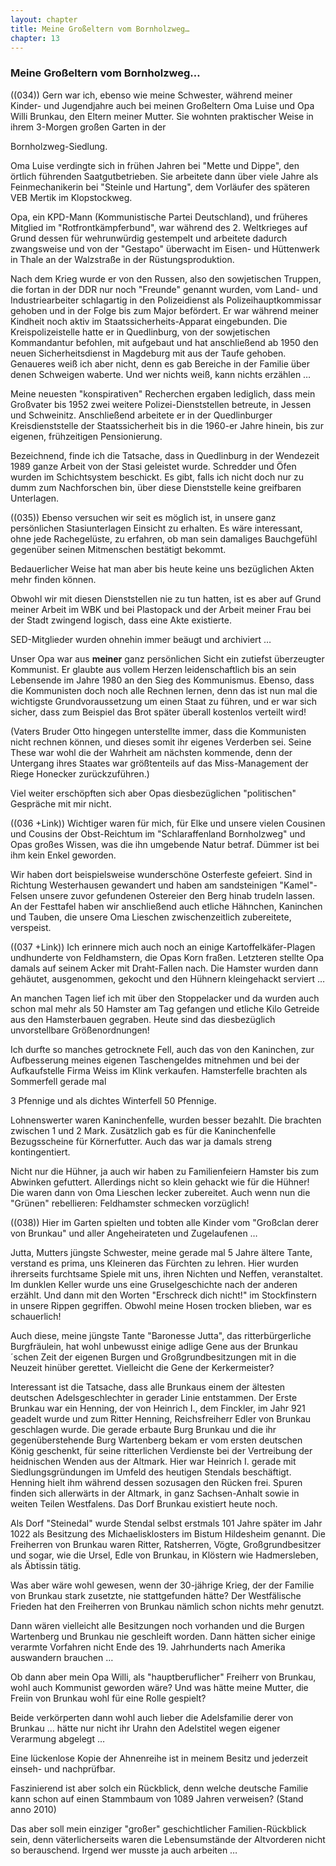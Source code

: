 ```yaml
---  
layout: chapter
title: Meine Großeltern vom Bornholzweg…
chapter: 13
---  
```


### Meine Großeltern vom Bornholzweg…

((034)) Gern war ich, ebenso wie meine Schwester, während meiner Kinder- und
Jugendjahre auch bei meinen Großeltern Oma Luise und Opa Willi Brunkau, den
Eltern meiner Mutter. Sie wohnten praktischer Weise in ihrem 3-Morgen großen
Garten in der

Bornholzweg-Siedlung.

Oma Luise verdingte sich in frühen Jahren bei "Mette und Dippe", den örtlich
führenden Saatgutbetrieben. Sie arbeitete dann über viele Jahre als
Feinmechanikerin bei "Steinle und Hartung", dem Vorläufer des späteren VEB
Mertik im Klopstockweg.

Opa, ein KPD-Mann (Kommunistische Partei Deutschland), und früheres Mitglied
im "Rotfrontkämpferbund", war während des 2. Weltkrieges auf Grund dessen für
wehrunwürdig gestempelt und arbeitete dadurch zwangsweise und von der
"Gestapo" überwacht im Eisen- und Hüttenwerk in Thale an der Walzstraße in der
Rüstungsproduktion.

Nach dem Krieg wurde er von den Russen, also den sowjetischen Truppen, die
fortan in der DDR nur noch "Freunde" genannt wurden, vom Land- und
Industriearbeiter schlagartig in den Polizeidienst als Polizeihauptkommissar
gehoben und in der Folge bis zum Major befördert. Er war während meiner
Kindheit noch aktiv im Staatssicherheits-Apparat eingebunden. Die
Kreispolizeistelle hatte er in Quedlinburg, von der sowjetischen Kommandantur
befohlen, mit aufgebaut und hat anschließend ab 1950 den neuen
Sicherheitsdienst in Magdeburg mit aus der Taufe gehoben. Genaueres weiß ich
aber nicht, denn es gab Bereiche in der Familie über denen Schweigen waberte.
Und wer nichts weiß, kann nichts erzählen …

Meine neuesten "konspirativen" Recherchen ergaben lediglich, dass mein
Großvater bis 1952 zwei weitere Polizei-Dienststellen betreute, in Jessen und
Schweinitz. Anschließend arbeitete er in der Quedlinburger Kreisdienststelle
der Staatssicherheit bis in die 1960-er Jahre hinein, bis zur eigenen,
frühzeitigen Pensionierung.

Bezeichnend, finde ich die Tatsache, dass in Quedlinburg in der Wendezeit 1989
ganze Arbeit von der Stasi geleistet wurde. Schredder und Öfen wurden im
Schichtsystem beschickt. Es gibt, falls ich nicht doch nur zu dumm zum
Nachforschen bin, über diese Dienststelle keine greifbaren Unterlagen.

((035)) Ebenso versuchen wir seit es möglich ist, in unsere ganz persönlichen
Stasiunterlagen Einsicht zu erhalten. Es wäre interessant, ohne jede
Rachegelüste, zu erfahren, ob man sein damaliges Bauchgefühl gegenüber seinen
Mitmenschen bestätigt bekommt.

Bedauerlicher Weise hat man aber bis heute keine uns bezüglichen Akten mehr
finden können.

Obwohl wir mit diesen Dienststellen nie zu tun hatten, ist es aber auf Grund
meiner Arbeit im WBK und bei Plastopack und der Arbeit meiner Frau bei der
Stadt zwingend logisch, dass eine Akte existierte.

SED-Mitglieder wurden ohnehin immer beäugt und archiviert …

Unser Opa war aus **meiner** ganz persönlichen Sicht ein zutiefst überzeugter
Kommunist. Er glaubte aus vollem Herzen leidenschaftlich bis an sein
Lebensende im Jahre 1980 an den Sieg des Kommunismus. Ebenso, dass die
Kommunisten doch noch alle Rechnen lernen, denn das ist nun mal die wichtigste
Grundvoraussetzung um einen Staat zu führen, und er war sich sicher, dass zum
Beispiel das Brot später überall kostenlos verteilt wird!

(Vaters Bruder Otto hingegen unterstellte immer, dass die Kommunisten nicht
rechnen können, und dieses somit ihr eigenes Verderben sei. Seine These war
wohl die der Wahrheit am nächsten kommende, denn der Untergang ihres Staates
war größtenteils auf das Miss-Management der Riege Honecker zurückzuführen.)

Viel weiter erschöpften sich aber Opas diesbezüglichen "politischen" Gespräche
mit mir nicht.

((036 +Link)) Wichtiger waren für mich, für Elke und unsere vielen Cousinen
und Cousins der Obst-Reichtum im "Schlaraffenland Bornholzweg" und Opas großes
Wissen, was die ihn umgebende Natur betraf. Dümmer ist bei ihm kein Enkel
geworden.

Wir haben dort beispielsweise wunderschöne Osterfeste gefeiert. Sind in
Richtung Westerhausen gewandert und haben am sandsteinigen "Kamel"-Felsen
unsere zuvor gefundenen Ostereier den Berg hinab trudeln lassen. An der
Festtafel haben wir anschließend auch etliche Hähnchen, Kaninchen und Tauben,
die unsere Oma Lieschen zwischenzeitlich zubereitete, verspeist.

((037 +Link)) Ich erinnere mich auch noch an einige Kartoffelkäfer-Plagen
undhunderte von Feldhamstern, die Opas Korn fraßen. Letzteren stellte Opa
damals auf seinem Acker mit Draht-Fallen nach. Die Hamster wurden dann
gehäutet, ausgenommen, gekocht und den Hühnern kleingehackt serviert …

An manchen Tagen lief ich mit über den Stoppelacker und da wurden auch schon
mal mehr als 50 Hamster am Tag gefangen und etliche Kilo Getreide aus den
Hamsterbauen gegraben. Heute sind das diesbezüglich unvorstellbare
Größenordnungen!

Ich durfte so manches getrocknete Fell, auch das von den Kaninchen, zur
Aufbesserung meines eigenen Taschengeldes mitnehmen und bei der Aufkaufstelle
Firma Weiss im Klink verkaufen. Hamsterfelle brachten als Sommerfell gerade
mal

3 Pfennige und als dichtes Winterfell 50 Pfennige.

Lohnenswerter waren Kaninchenfelle, wurden besser bezahlt. Die brachten
zwischen 1 und 2 Mark. Zusätzlich gab es für die Kaninchenfelle Bezugsscheine
für Körnerfutter. Auch das war ja damals streng kontingentiert.

Nicht nur die Hühner, ja auch wir haben zu Familienfeiern Hamster bis zum
Abwinken gefuttert. Allerdings nicht so klein gehackt wie für die Hühner! Die
waren dann von Oma Lieschen lecker zubereitet. Auch wenn nun die "Grünen"
rebellieren: Feldhamster schmecken vorzüglich!

((038)) Hier im Garten spielten und tobten alle Kinder vom "Großclan derer von
Brunkau" und aller Angeheirateten und Zugelaufenen …

Jutta, Mutters jüngste Schwester, meine gerade mal 5 Jahre ältere Tante,
verstand es prima, uns Kleineren das Fürchten zu lehren. Hier wurden
ihrerseits furchtsame Spiele mit uns, ihren Nichten und Neffen, veranstaltet.
Im dunklen Keller wurde uns eine Gruselgeschichte nach der anderen erzählt.
Und dann mit den Worten "Erschreck dich nicht!" im Stockfinstern in unsere
Rippen gegriffen. Obwohl meine Hosen trocken blieben, war es schauerlich!

Auch diese, meine jüngste Tante "Baronesse Jutta", das ritterbürgerliche
Burgfräulein, hat wohl unbewusst einige adlige Gene aus der Brunkau´schen Zeit
der eigenen Burgen und Großgrundbesitzungen mit in die Neuzeit hinüber
gerettet. Vielleicht die Gene der Kerkermeister?

Interessant ist die Tatsache, dass alle Brunkaus einem der ältesten deutschen
Adelsgeschlechter in gerader Linie entstammen. Der Erste Brunkau war ein
Henning, der von Heinrich I., dem Finckler, im Jahr 921 geadelt wurde und zum
Ritter Henning, Reichsfreiherr Edler von Brunkau geschlagen wurde. Die gerade
erbaute Burg Brunkau und die ihr gegenüberstehende Burg Wartenberg bekam er
vom ersten deutschen König geschenkt, für seine ritterlichen Verdienste bei
der Vertreibung der heidnischen Wenden aus der Altmark. Hier war Heinrich I.
gerade mit Siedlungsgründungen im Umfeld des heutigen Stendals beschäftigt.
Henning hielt ihm während dessen sozusagen den Rücken frei. Spuren finden sich
allerwärts in der Altmark, in ganz Sachsen-Anhalt sowie in weiten Teilen
Westfalens. Das Dorf Brunkau existiert heute noch.

Als Dorf "Steinedal" wurde Stendal selbst erstmals 101 Jahre später im Jahr
1022 als Besitzung des Michaelisklosters im Bistum Hildesheim genannt. Die
Freiherren von Brunkau waren Ritter, Ratsherren, Vögte, Großgrundbesitzer und
sogar, wie die Ursel, Edle von Brunkau, in Klöstern wie Hadmersleben, als
Äbtissin tätig.

Was aber wäre wohl gewesen, wenn der 30-jährige Krieg, der der Familie von
Brunkau stark zusetzte, nie stattgefunden hätte? Der Westfälische Frieden hat
den Freiherren von Brunkau nämlich schon nichts mehr genutzt.

Dann wären vielleicht alle Besitzungen noch vorhanden und die Burgen
Wartenberg und Brunkau nie geschleift worden. Dann hätten sicher einige
verarmte Vorfahren nicht Ende des 19. Jahrhunderts nach Amerika auswandern
brauchen …

Ob dann aber mein Opa Willi, als "hauptberuflicher" Freiherr von Brunkau, wohl
auch Kommunist geworden wäre? Und was hätte meine Mutter, die Freiin von
Brunkau wohl für eine Rolle gespielt?

Beide verkörperten dann wohl auch lieber die Adelsfamilie derer von Brunkau …
hätte nur nicht ihr Urahn den Adelstitel wegen eigener Verarmung abgelegt …

Eine lückenlose Kopie der Ahnenreihe ist in meinem Besitz und jederzeit
einseh- und nachprüfbar.

Faszinierend ist aber solch ein Rückblick, denn welche deutsche Familie kann
schon auf einen Stammbaum von 1089 Jahren verweisen? (Stand anno 2010)

Das aber soll mein einziger "großer" geschichtlicher Familien-Rückblick sein,
denn väterlicherseits waren die Lebensumstände der Altvorderen nicht so
berauschend. Irgend wer musste ja auch arbeiten …

